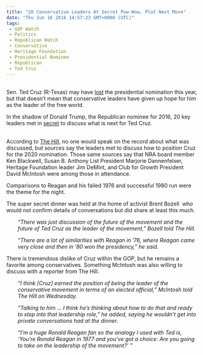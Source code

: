 ```yaml
---
title: "20 Conservative Leaders At Secret Pow-Wow, Plot Next Move"
date: "Thu Jun 16 2016 14:57:23 GMT+0000 (UTC)"
tags: 
 - GOP Watch
 - Politics
 - Republican Watch
 - Conservative
 - Heritage Foundation
 - Presidential Nominee
 - Republican
 - Ted Cruz
---
```

<p><!--OffDef--><br>
Sen. Ted Cruz (R-Texas) may have <a href="http://www.liberalamerica.org/2016/05/03/ted-cruz-suspends-campaign/">lost</a> the presidential nomination this year, but that doesn&#x2019;t mean that conservative&#xA0;leaders have given up hope for him as the leader of the free world.</p><p>In the shadow of Donald Trump, the Republican nominee for 2016, 20 key leaders met in <a href="http://thehill.com/blogs/ballot-box/presidential-races/283655-top-conservatives-meet-at-secret-dinner-to-discuss-cruzs" onclick="__gaTracker(&apos;send&apos;, &apos;event&apos;, &apos;outbound-article&apos;, &apos;http://thehill.com/blogs/ballot-box/presidential-races/283655-top-conservatives-meet-at-secret-dinner-to-discuss-cruzs&apos;, &apos;secret&apos;);">secret</a> to discuss what is next for Ted Cruz.</p><p><!--Ads1--><br>
According to <a href="http://thehill.com/blogs/ballot-box/presidential-races/283655-top-conservatives-meet-at-secret-dinner-to-discuss-cruzs" onclick="__gaTracker(&apos;send&apos;, &apos;event&apos;, &apos;outbound-article&apos;, &apos;http://thehill.com/blogs/ballot-box/presidential-races/283655-top-conservatives-meet-at-secret-dinner-to-discuss-cruzs&apos;, &apos;The Hill&apos;);">The Hill</a>, no one would speak on the record about what was discussed, but sources say the leaders met to discuss&#xA0;how to position Cruz for the 2020 nomination. Those same sources say that&#xA0;NRA&#xA0;board member Ken Blackwell, Susan B. Anthony List President Marjorie Dannenfelser, Heritage Foundation leader&#xA0;Jim DeMint, and Club for Growth President David McIntosh were among those in attendance.</p><p>Comparisons to Reagan and his failed 1976 and successful 1980 run were the theme for the night.</p><p>The super secret dinner was held at the home of activist Brent Bozell &#xA0;who would not confirm details of conversations but did share at least this much.</p><p style="padding-left: 30px;"><em>&#x201C;There was just discussion of the future of the movement and the future of Ted Cruz as the leader of the movement,&#x201D; Bozell told The Hill.&#xA0;</em></p><p style="padding-left: 30px;"><em>&#x201C;There are a lot of similarities with Reagan in &#x2019;76, where Reagan came very close and then in &#x2019;80 won the presidency,&#x201D; he said.&#xA0;</em></p><p>There is tremendous dislike of Cruz within the GOP, but he remains a favorite among conservatives. Something McIntosh was also willing to discuss with a reporter from The Hill.</p><p><!--Ads2--></p><p style="padding-left: 30px;"><em>&#x201C;I think [Cruz] earned the position of being the leader of the conservative movement in terms of an elected official,&#x201D; McIntosh told The Hill&#xA0;on Wednesday.&#xA0;</em></p><p style="padding-left: 30px;"><em>&#x201C;Talking to him &#x2026; I think he&#x2019;s thinking about how to do that and ready to step into that leadership role,&#x201D; he added, saying he wouldn&#x2019;t get into private conversations had at the dinner.&#xA0;</em></p><p style="padding-left: 30px;"><em>&#x201C;I&#x2019;m a huge Ronald Reagan fan so the analogy I used with Ted is, &#x2018;You&#x2019;re Ronald Reagan in 1977 and you&#x2019;ve got a choice: Are you going to take on the leadership of the movement?&#x2019; &#x201D;&#xA0;</em></p>